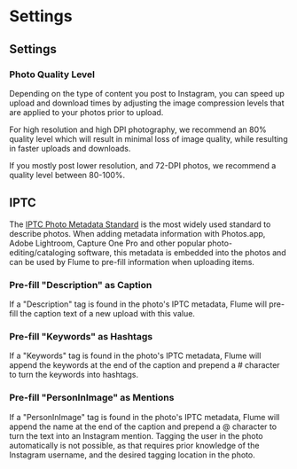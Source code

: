 # Settings

## Settings

### Photo Quality Level

Depending on the type of content you post to Instagram, you can speed up upload and download times by adjusting the image compression levels that are applied to your photos prior to upload.

For high resolution and high DPI photography, we recommend an 80% quality level which will result in minimal loss of image quality, while resulting in faster uploads and downloads.

If you mostly post lower resolution, and 72-DPI photos, we recommend a quality level between 80-100%.

## IPTC

The [IPTC Photo Metadata Standard](https://iptc.org/standards/photo-metadata/iptc-standard/) is the most widely used standard to describe photos. When adding metadata information with Photos.app, Adobe Lightroom, Capture One Pro and other popular photo-editing/cataloging software, this metadata is embedded into the photos and can be used by Flume to pre-fill information when uploading items.

### Pre-fill "Description" as Caption

If a "Description" tag is found in the photo's IPTC metadata, Flume will pre-fill the caption text of a new upload with this value.

### Pre-fill "Keywords" as Hashtags

If a "Keywords" tag is found in the photo's IPTC metadata, Flume will append the keywords at the end of the caption and prepend a \# character to turn the keywords into hashtags.

### Pre-fill "PersonInImage" as Mentions

If a "PersonInImage" tag is found in the photo's IPTC metadata, Flume will append the name at the end of the caption and prepend a @ character to turn the text into an Instagram mention. Tagging the user in the photo automatically is not possible, as that requires prior knowledge of the Instagram username, and the desired tagging location in the photo.

